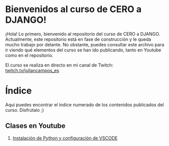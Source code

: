 # Bienvenidos al curso de CERO a DJANGO!
¡Hola! Lo primero, bienvenido al repositorio del curso de CERO a DJANGO.
Actualmente, este repositorio está en fase de construcción y le queda mucho trabajo por delante. No obstante, puedes consultar este archivo para ir viendo qué elementos del curso se han ido publicando, tanto en Youtube como en el repositorio.

El curso se realiza en directo en mi canal de Twitch: [twitch.tv/juliancampos_es](https://twitch.tv/juliancampos_es)


# Índice

Aquí puedes encontrar el índice numerado de los contenidos publicados del curso. Disfrútalo ;) 

## Clases en Youtube

 1. [Instalación de Python y configuración de VSCODE](https://youtu.be/xusfyrpJYgo)
